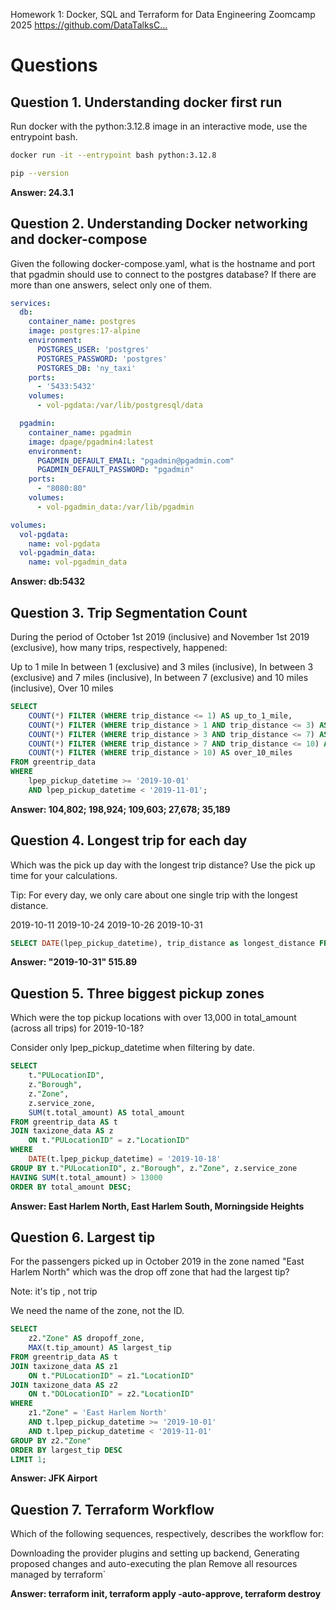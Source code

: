 Homework 1: Docker, SQL and Terraform for Data Engineering Zoomcamp 2025
https://github.com/DataTalksC…




# Questions

## Question 1. Understanding docker first run
Run docker with the python:3.12.8 image in an interactive mode, use the entrypoint bash.

```bash
docker run -it --entrypoint bash python:3.12.8
```

```bash
pip --version
```

**Answer: 24.3.1**



## Question 2. Understanding Docker networking and docker-compose
Given the following docker-compose.yaml, what is the hostname and port that pgadmin should use to connect to the postgres database?
If there are more than one answers, select only one of them.
```yaml
services:
  db:
    container_name: postgres
    image: postgres:17-alpine
    environment:
      POSTGRES_USER: 'postgres'
      POSTGRES_PASSWORD: 'postgres'
      POSTGRES_DB: 'ny_taxi'
    ports:
      - '5433:5432'
    volumes:
      - vol-pgdata:/var/lib/postgresql/data

  pgadmin:
    container_name: pgadmin
    image: dpage/pgadmin4:latest
    environment:
      PGADMIN_DEFAULT_EMAIL: "pgadmin@pgadmin.com"
      PGADMIN_DEFAULT_PASSWORD: "pgadmin"
    ports:
      - "8080:80"
    volumes:
      - vol-pgadmin_data:/var/lib/pgadmin  

volumes:
  vol-pgdata:
    name: vol-pgdata
  vol-pgadmin_data:
    name: vol-pgadmin_data
```

**Answer: db:5432**


## Question 3. Trip Segmentation Count
During the period of October 1st 2019 (inclusive) and November 1st 2019 (exclusive), how many trips, respectively, happened:

Up to 1 mile
In between 1 (exclusive) and 3 miles (inclusive),
In between 3 (exclusive) and 7 miles (inclusive),
In between 7 (exclusive) and 10 miles (inclusive),
Over 10 miles

```sql 
SELECT
    COUNT(*) FILTER (WHERE trip_distance <= 1) AS up_to_1_mile,
    COUNT(*) FILTER (WHERE trip_distance > 1 AND trip_distance <= 3) AS between_1_and_3_miles,
    COUNT(*) FILTER (WHERE trip_distance > 3 AND trip_distance <= 7) AS between_3_and_7_miles,
    COUNT(*) FILTER (WHERE trip_distance > 7 AND trip_distance <= 10) AS between_7_and_10_miles,
    COUNT(*) FILTER (WHERE trip_distance > 10) AS over_10_miles
FROM greentrip_data
WHERE
    lpep_pickup_datetime >= '2019-10-01'
    AND lpep_pickup_datetime < '2019-11-01';
```

**Answer:  104,802; 198,924; 109,603; 27,678; 35,189**


## Question 4. Longest trip for each day
Which was the pick up day with the longest trip distance? Use the pick up time for your calculations.

Tip: For every day, we only care about one single trip with the longest distance.

2019-10-11
2019-10-24
2019-10-26
2019-10-31

```sql
SELECT DATE(lpep_pickup_datetime), trip_distance as longest_distance FROM greentrip_data ORDER BY trip_distance DESC LIMIT 1;
```

**Answer: "2019-10-31" 515.89**


## Question 5. Three biggest pickup zones
Which were the top pickup locations with over 13,000 in total_amount (across all trips) for 2019-10-18?

Consider only lpep_pickup_datetime when filtering by date.

```sql 
SELECT
    t."PULocationID",
    z."Borough",
    z."Zone",
    z.service_zone,
    SUM(t.total_amount) AS total_amount
FROM greentrip_data AS t
JOIN taxizone_data AS z
    ON t."PULocationID" = z."LocationID"
WHERE
    DATE(t.lpep_pickup_datetime) = '2019-10-18'
GROUP BY t."PULocationID", z."Borough", z."Zone", z.service_zone
HAVING SUM(t.total_amount) > 13000
ORDER BY total_amount DESC;
```

**Answer: East Harlem North, East Harlem South, Morningside Heights**


## Question 6. Largest tip
For the passengers picked up in October 2019 in the zone named "East Harlem North" which was the drop off zone that had the largest tip?

Note: it's tip , not trip

We need the name of the zone, not the ID.

```sql 
SELECT
    z2."Zone" AS dropoff_zone,
    MAX(t.tip_amount) AS largest_tip
FROM greentrip_data AS t
JOIN taxizone_data AS z1
    ON t."PULocationID" = z1."LocationID"
JOIN taxizone_data AS z2
    ON t."DOLocationID" = z2."LocationID"
WHERE
    z1."Zone" = 'East Harlem North'
    AND t.lpep_pickup_datetime >= '2019-10-01'
    AND t.lpep_pickup_datetime < '2019-11-01'
GROUP BY z2."Zone"
ORDER BY largest_tip DESC
LIMIT 1;
```


**Answer: JFK Airport**

## Question 7. Terraform Workflow
Which of the following sequences, respectively, describes the workflow for:

Downloading the provider plugins and setting up backend,
Generating proposed changes and auto-executing the plan
Remove all resources managed by terraform`

**Answer: terraform init, terraform apply -auto-approve, terraform destroy** 


